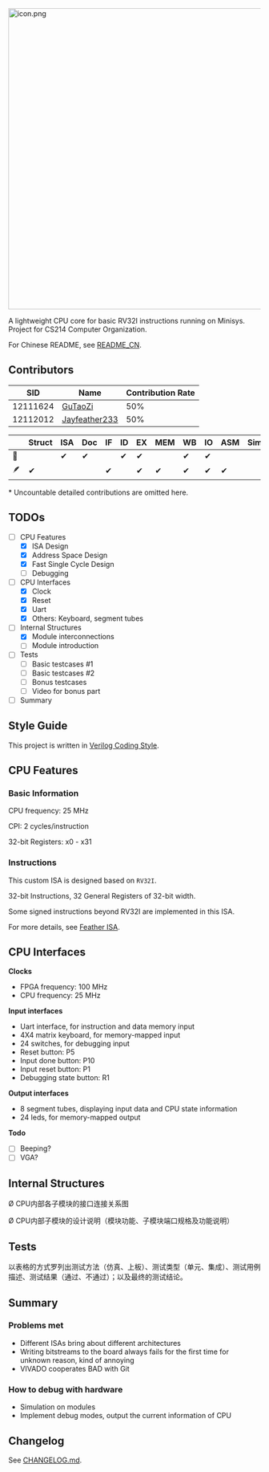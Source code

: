 

<img src="https://s2.loli.net/2023/04/12/K7ciZAVULrT6GCt.png" alt="icon.png" width='600px' />

A lightweight CPU core for basic RV32I instructions running on Minisys. Project for CS214 Computer Organization.

For Chinese README, see [README_CN](doc/README_CN.md).

## Contributors

| SID      | Name                                              | Contribution Rate |
| -------- | ------------------------------------------------- | ----------------- |
| 12111624 | [GuTaoZi](https://github.com/GuTaoZi)             | 50%               |
| 12112012 | [Jayfeather233](https://github.com/Jayfeather233) | 50%               |

|      | Struct | ISA  | Doc  | IF   | ID   | EX   | MEM  | WB   | IO   | ASM  | Sim  | Video |
| ---- | ------ | ---- | ---- | ---- | ---- | ---- | ---- | ---- | ---- | ---- | ---- | ----- |
| 🍑    |        | ✔    | ✔    |      | ✔    | ✔    |      | ✔    | ✔    |      |      |       |
| 🪶    | ✔      |      |      | ✔    |      | ✔    | ✔    | ✔    | ✔    | ✔    |      |       |

\* Uncountable detailed contributions are omitted here.

## TODOs

- [ ] CPU Features
  - [x] ISA Design
  - [x] Address Space Design
  - [x] Fast Single Cycle Design
  - [ ] Debugging
- [ ] CPU Interfaces
  - [x] Clock
  - [x] Reset
  - [x] Uart
  - [x] Others: Keyboard, segment tubes
- [ ] Internal Structures
  - [x] Module interconnections
  - [ ] Module introduction
- [ ] Tests
  - [ ] Basic testcases \#1
  - [ ] Basic testcases \#2
  - [ ] Bonus testcases
  - [ ] Video for bonus part
- [ ] Summary

## Style Guide

This project is written in [Verilog Coding Style](https://verilogcodingstyle.readthedocs.io/en/latest/index.html).

## CPU Features

### Basic Information

CPU frequency: 25 MHz

CPI: 2 cycles/instruction

32-bit Registers: x0 - x31

### Instructions

This custom ISA is designed based on `RV32I`. 

32-bit Instructions, 32 General Registers of 32-bit width.

Some signed instructions beyond RV32I are implemented in this ISA. 

For more details, see [Feather ISA](doc/FeatherISA.md).

## CPU Interfaces

**Clocks**

- FPGA frequency: 100 MHz
- CPU frequency: 25 MHz

**Input interfaces**

- Uart interface, for instruction and data memory input
- 4X4 matrix keyboard, for memory-mapped input
- 24 switches, for debugging input
- Reset button: P5
- Input done button: P10
- Input reset button: P1
- Debugging state button: R1

**Output interfaces**

- 8 segment tubes, displaying input data and CPU state information
- 24 leds, for memory-mapped output

**Todo**

- [ ] Beeping?
- [ ] VGA?

## Internal Structures

Ø CPU内部各子模块的接口连接关系图 

Ø CPU内部子模块的设计说明（模块功能、子模块端口规格及功能说明）

## Tests

以表格的方式罗列出测试方法（仿真、上板）、测试类型（单元、集成）、测试用例描述、测试结果（通过、不通过）；以及最终的测试结论。

## Summary

### Problems met

- Different ISAs bring about different architectures
- Writing bitstreams to the board always fails for the first time for unknown reason, kind of annoying
- VIVADO cooperates BAD with Git

### How to debug with hardware

- Simulation on modules
- Implement debug modes, output the current information of CPU

## Changelog

See [CHANGELOG.md](https://github.com/GuTaoZi/FeatherCPU/blob/main/CHANGELOG.md).

